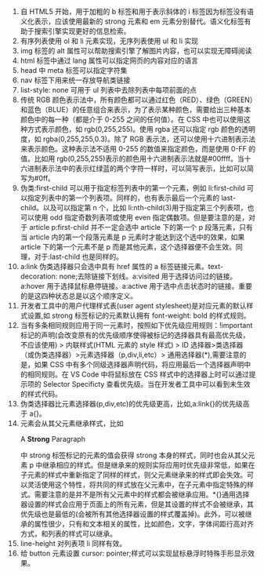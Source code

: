 1. 自 HTML5 开始，用于加粗的 b 标签和用于表示斜体的 i 标签因为标签没有语义化表示，应该使用最新的 strong 元素和 em 元素分别替代。语义化标签有助于搜索引擎实现更好的信息检索。
2. 有序列表使用 ol 和 li 元素实现，无序列表使用 ul 和 li 实现
3. img 标签的 alt 属性可以帮助搜索引擎了解图片内容，也可以实现无障碍阅读
4. html 标签中通过 lang 属性可以指定网页的内容对应的语言
5. head 中 meta 标签可以指定字符集
6. nav 标签下用来统一存放导航类链接
7. list-style: none 可用于 ul 列表中去除列表中每项前面的点
8. 传统 RGB 颜色表示法中，所有颜色都可以通过红色（RED）、绿色（GREEN）和蓝色（BLUE）的任意组合来表示，为了表示某种颜色，需要给出三种基本颜色中的每一种（都是介于 0-255 之间的任何值）。在 CSS 中也可以使用这种方式表示颜色，如 rgb(0,255,255)。使用 rgba 还可以指定 rgb 颜色的透明度，如 rgba(0,255,255,0.3)。除了 RGB 表示法，还可以使用十六进制表示法来表示颜色。这种表示法不适用 0-255 的数值来指定颜色，而是使用 0-FF 的值。比如用 rgb(0,255,255)表示的颜色用十六进制表示法就是#00ffff。当十六进制表示法中的表示红绿蓝的两个字符一样时，可以简写表示，比如可以简写为#0ff。
9. 伪类:first-child 可以用于指定标签列表中的第一个元素，例如 li:first-child 可以指定列表中的第一个列表项。同样的，也有表示最后一个元素的 last-child。以及可以指定第 n 个，比如 li:nth-child(3)用于指定第三个列表项，也可以使用 odd 指定奇数列表项或使用 even 指定偶数项。但是要注意的是，对于 article p:first-child 并不一定会选中 article 下的第一个 p 段落元素，只有当 article 内的第一个段落元素是 p 元素时才能达到这个选中的效果，如果 article 下的第一个元素不是 p 而是其他元素，这个选择器便不会生效。同理，对于:last-child 也是同样的。
10. a:link 伪类选择器只会选中具有 href 属性的 a 标签链接元素。text-decoration: none;去除链接下划线。a:visited 用于选择访问过的链接。a:hover 用于选择鼠标悬停链接。a:active 用于选中点击状态时的链接。重要的是这四种状态总是以这个顺序定义。
11. 开发者工具中的用户代理样式表(user agent stylesheet)是对应元素的默认样式设置,如 strong 标签标记的元素默认拥有 font-weight: bold 的样式规则。
12. 当有多条相同规则应用于同一元素时，按照如下优先级应用规则：!important 标记的声明(会改变原有的优先级顺序使得被标记的选择器具有最高优先级，不应该使用) > 内联样式(HTML 元素的 style 样式) > ID 选择器>类选择器（或伪类选择器）>元素选择器（p,div,li,etc）> 通用选择器(\*),需要注意的是，如果 CSS 中有多个同级选择器声明代码，将应用最后一个选择器声明中的相同规则。在 VS Code 中将鼠标放在 CSS 样式中的选择器上时可以通过提示项的 Selector Specificty 查看优先级。当在开发者工具中可以看到未生效的样式代码。
13. 伪类选择器比元素选择器(p,div,etc)的优先级更高，比如,a:link{}的优先级高于 a{}。
14. 元素会从其父元素继承样式，比如<p>A <strong>Strong</strong> Paragraph</p>中 strong 标签标记的元素的值会获得 strong 本身的样式，同时也会从其父元素 p 中继承相应的样式。但是继承来的规则实际应用时优先级非常低，如果在子元素的样式中重新指定了同样的样式，则父元素继承来的样式即会失效。可以灵活使用这个特性，将共同的样式放在父元素中，在子元素中指定特殊的样式。需要注意的是并不是所有父元素中的样式都会被继承应用。\*{}通用选择器设置的样式会应用于页面上的所有元素，但是其设置的样式不会被继承，其优先级也是最低的(会被所有其他选择器设置的样式覆盖掉)。此外，可以被继承的属性很少，只有和文本相关的属性，比如颜色，文字，字体间距行高对齐方式，和列表的样式可以继承。
15. line-height 对列表项 li 同样有效。
16. 给 button 元素设置 cursor: pointer;样式可以实现鼠标悬浮时特殊手形显示效果。
